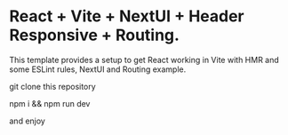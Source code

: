 # React + Vite + NextUI + Header Responsive + Routing.

This template provides a setup to get React working in Vite with HMR and some ESLint rules, NextUI and Routing example.

git clone this repository

npm i && npm run dev

and enjoy